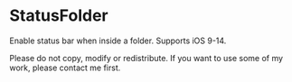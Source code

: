 # StatusFolder
Enable status bar when inside a folder.
Supports iOS 9-14.

Please do not copy, modify or redistribute. If you want to use some of my work, please contact me first.
